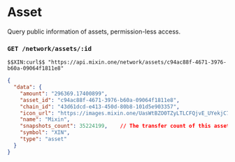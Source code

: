 # Asset

Query public information of assets, permission-less access.

### `GET /network/assets/:id` 

```
$$XIN:curl$$ "https://api.mixin.one/network/assets/c94ac88f-4671-3976-b60a-09064f1811e8"
```

```json
{
  "data": {
    "amount": "296369.17400899",
    "asset_id": "c94ac88f-4671-3976-b60a-09064f1811e8",
    "chain_id": "43d61dcd-e413-450d-80b8-101d5e903357",
    "icon_url": "https://images.mixin.one/UasWtBZO0TZyLTLCFQjvE_UYekjC7eHCuT_9_52ZpzmCC-X-NPioVegng7Hfx0XmIUavZgz5UL-HIgPCBECc-Ws=s128",
    "name": "Mixin",
    "snapshots_count": 35224199,    // The transfer count of this assets.
    "symbol": "XIN",
    "type": "asset"
  }
}
```